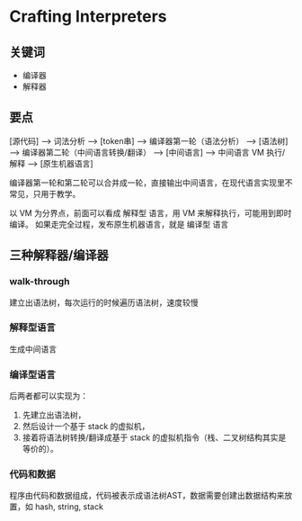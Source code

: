 # Crafting Interpreters

## 关键词

- 编译器
- 解释器

## 要点

[源代码] --> 词法分析 --> [token串] --> 编译器第一轮（语法分析） --> [语法树] --> 编译器第二轮（中间语言转换/翻译） --> [中间语言] --> 中间语言 VM 执行/解释 --> [原生机器语言]

编译器第一轮和第二轮可以合并成一轮，直接输出中间语言，在现代语言实现里不常见，只用于教学。

以 VM 为分界点，前面可以看成 解释型 语言，用 VM 来解释执行，可能用到即时编译。
如果走完全过程，发布原生机器语言，就是 编译型 语言

## 三种解释器/编译器

### walk-through
建立出语法树，每次运行的时候遍历语法树，速度较慢

### 解释型语言 
生成中间语言

### 编译型语言  

后两者都可以实现为：
1. 先建立出语法树，
2. 然后设计一个基于 stack 的虚拟机，
3. 接着将语法树转换/翻译成基于 stack 的虚拟机指令（栈、二叉树结构其实是等价的）。

### 代码和数据

程序由代码和数据组成，代码被表示成语法树AST，数据需要创建出数据结构来放置，如 hash, string, stack
